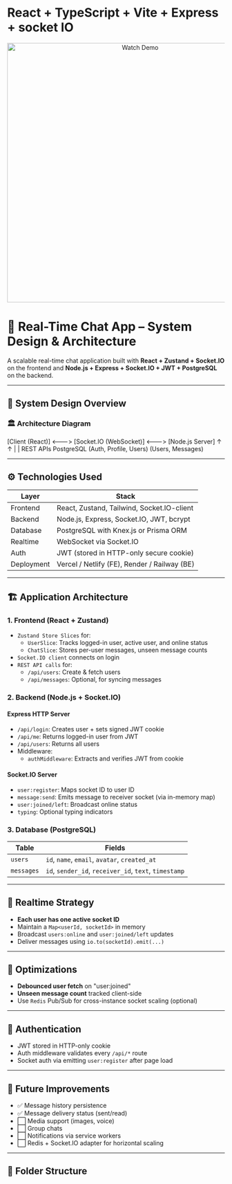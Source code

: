 # React + TypeScript + Vite + Express + socket IO

<!-- Works in GitHub -->
<p align="center">
  <a href="https://www.youtube.com/watch?v=EJgRzUraV48" target="_blank">
    <img src="https://img.youtube.com/vi/EJgRzUraV48/0.jpg" alt="Watch Demo" width="600" />
  </a>
</p>

# 💬 Real-Time Chat App – System Design & Architecture

A scalable real-time chat application built with **React + Zustand + Socket.IO** on the frontend and **Node.js + Express + Socket.IO + JWT + PostgreSQL** on the backend.

---

## 🧩 System Design Overview

### 🏛 Architecture Diagram

[Client (React)] <---> [Socket.IO (WebSocket)] <---> [Node.js Server]
↑ ↑
| |
REST APIs PostgreSQL
(Auth, Profile, Users) (Users, Messages)

---

## ⚙️ Technologies Used

| Layer      | Stack                                        |
| ---------- | -------------------------------------------- |
| Frontend   | React, Zustand, Tailwind, Socket.IO-client   |
| Backend    | Node.js, Express, Socket.IO, JWT, bcrypt     |
| Database   | PostgreSQL with Knex.js or Prisma ORM        |
| Realtime   | WebSocket via Socket.IO                      |
| Auth       | JWT (stored in HTTP-only secure cookie)      |
| Deployment | Vercel / Netlify (FE), Render / Railway (BE) |

---

## 🏗 Application Architecture

### 1. **Frontend (React + Zustand)**

- `Zustand Store Slices` for:
  - `UserSlice`: Tracks logged-in user, active user, and online status
  - `ChatSlice`: Stores per-user messages, unseen message counts
- `Socket.IO client` connects on login
- `REST API calls` for:
  - `/api/users`: Create & fetch users
  - `/api/messages`: Optional, for syncing messages

### 2. **Backend (Node.js + Socket.IO)**

#### Express HTTP Server

- `/api/login`: Creates user + sets signed JWT cookie
- `/api/me`: Returns logged-in user from JWT
- `/api/users`: Returns all users
- Middleware:
  - `authMiddleware`: Extracts and verifies JWT from cookie

#### Socket.IO Server

- `user:register`: Maps socket ID to user ID
- `message:send`: Emits message to receiver socket (via in-memory map)
- `user:joined/left`: Broadcast online status
- `typing`: Optional typing indicators

### 3. **Database (PostgreSQL)**

| Table      | Fields                                                |
| ---------- | ----------------------------------------------------- |
| `users`    | `id`, `name`, `email`, `avatar`, `created_at`         |
| `messages` | `id`, `sender_id`, `receiver_id`, `text`, `timestamp` |

---

## 🧠 Realtime Strategy

- **Each user has one active socket ID**
- Maintain a `Map<userId, socketId>` in memory
- Broadcast `users:online` and `user:joined/left` updates
- Deliver messages using `io.to(socketId).emit(...)`

---

## 🧪 Optimizations

- **Debounced user fetch** on "user:joined"
- **Unseen message count** tracked client-side
- Use `Redis` Pub/Sub for cross-instance socket scaling (optional)

---

## 🔐 Authentication

- JWT stored in HTTP-only cookie
- Auth middleware validates every `/api/*` route
- Socket auth via emitting `user:register` after page load

---

## 🚀 Future Improvements

- ✅ Message history persistence
- ✅ Message delivery status (sent/read)
- ⬜ Media support (images, voice)
- ⬜ Group chats
- ⬜ Notifications via service workers
- ⬜ Redis + Socket.IO adapter for horizontal scaling

---

## 📂 Folder Structure
